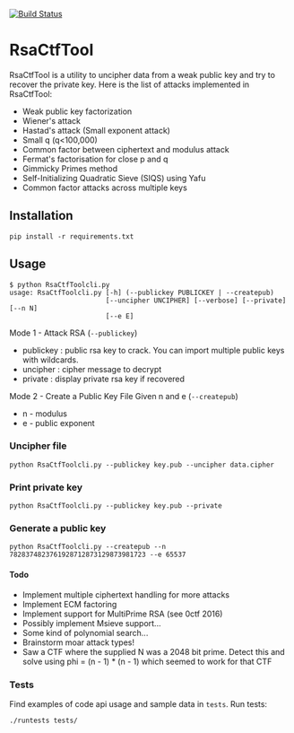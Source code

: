 [![Build Status](https://travis-ci.org/xmunoz/RsaCtfTool.svg?branch=master)](https://travis-ci.org/xmunoz/RsaCtfTool)

# RsaCtfTool
RsaCtfTool is a utility to uncipher data from a weak public key and try to recover the private key. Here is the list of attacks implemented in RsaCtfTool:
 - Weak public key factorization
 - Wiener's attack
 - Hastad's attack (Small exponent attack)
 - Small q (q<100,000)
 - Common factor between ciphertext and modulus attack
 - Fermat's factorisation for close p and q
 - Gimmicky Primes method
 - Self-Initializing Quadratic Sieve (SIQS) using Yafu
 - Common factor attacks across multiple keys
 
## Installation
```
pip install -r requirements.txt
```

## Usage
```
$ python RsaCtfToolcli.py
usage: RsaCtfToolcli.py [-h] (--publickey PUBLICKEY | --createpub)
                        [--uncipher UNCIPHER] [--verbose] [--private] [--n N]
                        [--e E]
```

Mode 1 - Attack RSA (`--publickey`)
 - publickey : public rsa key to crack. You can import multiple public keys with wildcards.
 - uncipher : cipher message to decrypt
 - private : display private rsa key if recovered

Mode 2 - Create a Public Key File Given n and e (`--createpub`)
 - n - modulus
 - e - public exponent

### Uncipher file
```
python RsaCtfToolcli.py --publickey key.pub --uncipher data.cipher 
```

### Print private key
```
python RsaCtfToolcli.py --publickey key.pub --private
```

### Generate a public key
```
python RsaCtfToolcli.py --createpub --n 7828374823761928712873129873981723 --e 65537
```

#### Todo
 - Implement multiple ciphertext handling for more attacks
 - Implement ECM factoring
 - Implement support for MultiPrime RSA (see 0ctf 2016)
 - Possibly implement Msieve support...
 - Some kind of polynomial search...
 - Brainstorm moar attack types!
 - Saw a CTF where the supplied N was a 2048 bit prime. Detect this and solve using phi = (n - 1) * (n - 1) which seemed to work for that CTF

### Tests

Find examples of code api usage and sample data in `tests`. Run tests:

```
./runtests tests/
```
